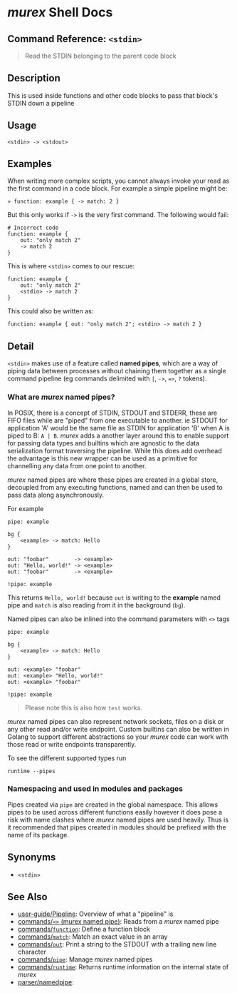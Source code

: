 # _murex_ Shell Docs

## Command Reference: `<stdin>` 

> Read the STDIN belonging to the parent code block

## Description

This is used inside functions and other code blocks to pass that block's
STDIN down a pipeline

## Usage

    <stdin> -> <stdout>

## Examples

When writing more complex scripts, you cannot always invoke your read as the
first command in a code block. For example a simple pipeline might be:

    » function: example { -> match: 2 }
    
But this only works if `->` is the very first command. The following would
fail:

    # Incorrect code
    function: example {
        out: "only match 2"
        -> match 2
    }
    
This is where `<stdin>` comes to our rescue:

    function: example {
        out: "only match 2"
        <stdin> -> match 2
    }
    
This could also be written as:

    function: example { out: "only match 2"; <stdin> -> match 2 }

## Detail

`<stdin>` makes use of a feature called **named pipes**, which are a way of
piping data between processes without chaining them together as a single
command pipeline (eg commands delimited with `|`, `->`, `=>`, `?` tokens).

### What are _murex_ named pipes?

In POSIX, there is a concept of STDIN, STDOUT and STDERR, these are FIFO files
while are "piped" from one executable to another. ie STDOUT for application 'A'
would be the same file as STDIN for application 'B' when A is piped to B:
`A | B`. _murex_ adds a another layer around this to enable support for passing
data types and builtins which are agnostic to the data serialization format
traversing the pipeline. While this does add overhead the advantage is this new
wrapper can be used as a primitive for channelling any data from one point to
another.

_murex_ named pipes are where these pipes are created in a global store,
decoupled from any executing functions, named and can then be used to pass
data along asynchronously.

For example

    pipe: example
    
    bg {
        <example> -> match: Hello
    }
    
    out: "foobar"        -> <example>
    out: "Hello, world!" -> <example>
    out: "foobar"        -> <example>
    
    !pipe: example
    
This returns `Hello, world!` because `out` is writing to the **example** named
pipe and `match` is also reading from it in the background (`bg`).

Named pipes can also be inlined into the command parameters with `<>` tags

    pipe: example
    
    bg {
        <example> -> match: Hello
    }
    
    out: <example> "foobar"
    out: <example> "Hello, world!"
    out: <example> "foobar"
    
    !pipe: example
    
> Please note this is also how `test` works.

_murex_ named pipes can also represent network sockets, files on a disk or any
other read and/or write endpoint. Custom builtins can also be written in Golang
to support different abstractions so your _murex_ code can work with those read
or write endpoints transparently.

To see the different supported types run

    runtime --pipes
    
### Namespacing and used in modules and packages

Pipes created via `pipe` are created in the global namespace. This allows pipes
to be used across different functions easily however it does pose a risk with
name clashes where _murex_ named pipes are used heavily. Thus is it recommended
that pipes created in modules should be prefixed with the name of its package.

## Synonyms

* `<stdin>`


## See Also

* [user-guide/Pipeline](../user-guide/pipeline.md):
  Overview of what a "pipeline" is
* [commands/`<>` (murex named pipe)](../commands/namedpipe.md):
  Reads from a _murex_ named pipe
* [commands/`function`](../commands/function.md):
  Define a function block
* [commands/`match`](../commands/match.md):
  Match an exact value in an array
* [commands/`out`](../commands/out.md):
  Print a string to the STDOUT with a trailing new line character
* [commands/`pipe`](../commands/pipe.md):
  Manage _murex_ named pipes
* [commands/`runtime`](../commands/runtime.md):
  Returns runtime information on the internal state of _murex_
* [parser/namedpipe](../parser/namedpipe.md):
  
